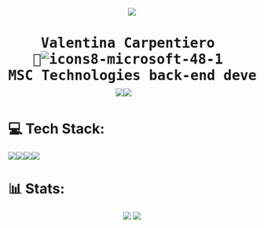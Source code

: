 <p align="center"> 
<img src="https://media.tenor.com/yF2cZxmDRjQAAAAC/glootie-app.gif">
<h1 align="center">
<pre>Valentina Carpentiero <br>🚢<img src="https://i.ibb.co/WpqT3bM/icons8-microsoft-48-1.png" alt="icons8-microsoft-48-1" border="0"> <br>MSC Technologies back-end developer student <br><a href="https://linkedin.com/in/valentina-carpentiero"><img src="https://img.shields.io/badge/LinkedIn-%230077B5.svg?logo=linkedin&logoColor=white"></a><a href="https://discord.gg/ValentinaC#4359"><img src="https://img.shields.io/badge/Discord-%237289DA.svg?logo=discord&logoColor=white"></a>  
</h1></pre>  
</p>

<h1>
💻 Tech Stack:
</h1> 
<a href=""><img src="https://img.shields.io/badge/c%23-%23239120.svg?style=for-the-badge&logo=c-sharp&logoColor=white"><img src="https://img.shields.io/badge/java-%23ED8B00.svg?style=for-the-badge&logo=java&logoColor=white"><img src="https://img.shields.io/badge/.NET-5C2D91?style=for-the-badge&logo=.net&logoColor=white"><img src="https://img.shields.io/badge/mysql-%2300f.svg?style=for-the-badge&logo=mysql&logoColor=white">
</a>

<h1>
📊 Stats:
</h1>
<p align="center"> 
<a href="https://github.com/ValentinaCarpentiero/github-readme-stats">
<img src="https://github-readme-stats.vercel.app/api?username=ValentinaCarpentiero&theme=shades-of-purple&hide_border=false&include_all_commits=true&count_private=true" /></a>
<a href="https://github.com/ValentinaCarpentiero/github-readme-stats">
<img src="https://github-readme-stats.vercel.app/api/top-langs/?username=ValentinaCarpentiero&hide=html&theme=shades-of-purple&hide_border=false&include_all_commits=true&count_private=true&layout=compact" /></a>
</p>
